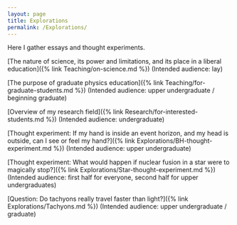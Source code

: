 ```yaml
---
layout: page
title: Explorations
permalink: /Explorations/
---
```


Here I gather essays and thought experiments.

[The nature of science, its power and limitations, and its place in a liberal education]({% link Teaching/on-science.md %})  (Intended audience:  lay)

[The purpose of graduate physics education]({% link Teaching/for-graduate-students.md %})  (Intended audience:  upper undergraduate / beginning graduate)

[Overview of my research field]({% link Research/for-interested-students.md %})  (Intended audience:  undergraduate)

[Thought experiment:  If my hand is inside an event horizon, and my head is outside, can I see or feel my hand?]({% link Explorations/BH-thought-experiment.md %})  (Intended audience:  upper undergraduate)

[Thought experiment:  What would happen if nuclear fusion in a star were to magically stop?]({% link Explorations/Star-thought-experiment.md %})  (Intended audience:  first half for everyone, second half for upper undergraduates)

[Question:  Do tachyons really travel faster than light?]({% link Explorations/Tachyons.md %}) (Intended audience:  upper undergraduate / graduate)
